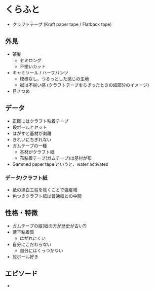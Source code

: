 # くらふと

* クラフトテープ (Kraft paper tape / Flatback tape)

## 外見

* 茶髪
    * セミロング
    * 不揃いカット
* キャミソール / ハーフパンツ
    * 模様なし、つるっとした感じの生地
    * 裾は不揃い感 (クラフトテープをちぎったときの紙部分のイメージ)
* 目きつめ

## データ

* 正確にはクラフト粘着テープ
* 段ボールとセット
* はがすと基材が剥離
* きれいにちぎれない
* ガムテープの一種
  * 基材がクラフト紙
  * 布粘着テープ(ガムテープ)は基材が布
* Gammed paper tape というと、water activated

### データ/クラフト紙

* 紙の漂白工程を除くことで強度増
* 色つきクラフト紙は普通紙との中間

## 性格・特徴

* ガムテープの娘(紙の方が歴史が古い?)
* 若干粘着質
    * はがれにくい
* 自分にこだわらない
    * 自分にはくっつかない
* 段ボール好き

## エピソード

* 
